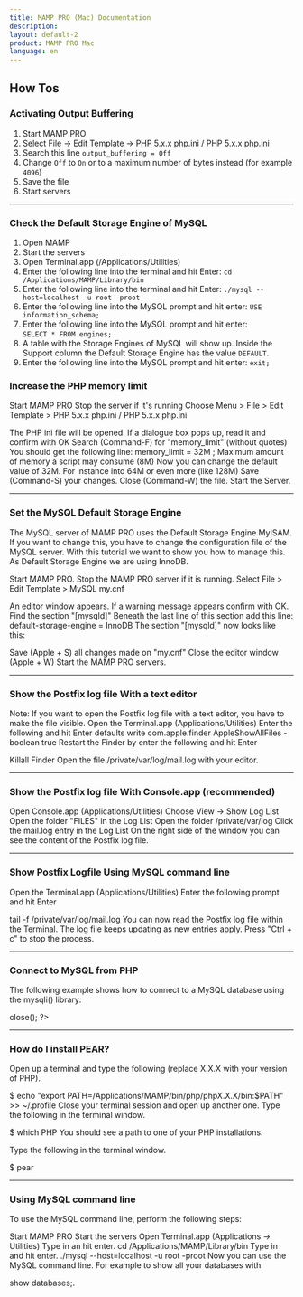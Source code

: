 ```yaml
---
title: MAMP PRO (Mac) Documentation
description: 
layout: default-2
product: MAMP PRO Mac
language: en
---
```


## How Tos

### Activating Output Buffering

1. Start MAMP PRO
2. Select File -> Edit Template -> PHP 5.x.x php.ini / PHP 5.x.x php.ini 
3. Search this line `output_buffering = Off`
4. Change `Off` to `On` or to a maximum number of bytes instead (for example `4096`)
5. Save the file
6. Start servers

---

### Check the Default Storage Engine of MySQL

1. Open MAMP
2. Start the servers
3. Open Terminal.app (/Applications/Utilities)
4. Enter the following line into the terminal and hit Enter:
   `cd /Applications/MAMP/Library/bin`
5. Enter the following line into the terminal and hit Enter:
   `./mysql --host=localhost -u root -proot`
6. Enter the following line into the MySQL prompt and hit enter:
  `USE information_schema;`
7. Enter the following line into the MySQL prompt and hit enter:  
   `SELECT * FROM engines;`
8. A table with the Storage Engines of MySQL will show up. Inside the Support column the Default Storage Engine
   has the value `DEFAULT`.
9. Enter the following line into the MySQL prompt and hit enter:
   `exit;`

### Increase the PHP memory limit

Start MAMP PRO
Stop the server if it's running 
Choose Menu > File > Edit Template > PHP 5.x.x php.ini / PHP 5.x.x php.ini
  
The PHP ini file will be opened.
If a dialogue box pops up, read it and confirm with OK
Search (Command-F) for "memory_limit" (without quotes)
You should get the following line:
memory_limit = 32M ; Maximum amount of memory a script may consume (8M)
Now you can change the default value of 32M. For instance into 64M or even more (like 128M)
Save (Command-S) your changes.
Close (Command-W) the file.
Start the Server.

---

### Set the MySQL Default Storage Engine

The MySQL server of MAMP PRO uses the Default Storage Engine MyISAM. If you want to change this, you have to change the configuration file of the MySQL server. With this tutorial we want to show you how to manage this. As Default Storage Engine we are using InnoDB.

Start MAMP PRO.
Stop the MAMP PRO server if it is running. 
Select File > Edit Template > MySQL my.cnf 

An editor window appears.
If a warning message appears confirm with OK.
Find the section "[mysqld]"
Beneath the last line of this section add this line:
default-storage-engine = InnoDB
The section "[mysqld]" now looks like this:


Save (Apple + S) all changes made on "my.cnf"
Close the editor window (Apple + W)
Start the MAMP PRO servers.

---

### Show the Postfix log file With a text editor

Note: If you want to open the Postfix log file with a text editor, you have to make the file visible. 
Open the Terminal.app (Applications/Utilities)
Enter the following and hit Enter
defaults write com.apple.finder AppleShowAllFiles -boolean true
Restart the Finder by enter the following and hit Enter

Killall Finder
Open the file /private/var/log/mail.log with your editor.

---

### Show the Postfix log file With Console.app (recommended)

Open Console.app (Applications/Utilities)
Choose View -> Show Log List
Open the folder "FILES" in the Log List
Open the folder /private/var/log
Click the mail.log entry in the Log List
On the right side of the window you can see the content of the Postfix log file.

---

### Show Postfix Logfile Using MySQL command line

Open the Terminal.app (Applications/Utilities)
Enter the following prompt and hit Enter

tail -f /private/var/log/mail.log
You can now read the Postfix log file within the Terminal. The log file keeps updating as new entries apply.
Press "Ctrl + c" to stop the process.

---

### Connect to MySQL from PHP

The following example shows how to connect to a MySQL database using the mysqli() library:

<?php
 DEFINE('DB_USERNAME', 'root');
 DEFINE('DB_PASSWORD', 'root');
 DEFINE('DB_HOST', 'localhost');
 DEFINE('DB_DATABASE', 'performance_schema');

 $mysqli = new mysqli(DB_HOST, DB_USERNAME, DB_PASSWORD, DB_DATABASE);

 if (mysqli_connect_error()) {
  die('Connect Error ('.mysqli_connect_errno().') '.mysqli_connect_error());
 }

 echo 'Connected successfully.';

 $mysqli->close();
?>

---

### How do I install PEAR?

Open up a terminal and type the following (replace X.X.X with your version of PHP).

$ echo "export PATH=/Applications/MAMP/bin/php/phpX.X.X/bin:$PATH" >> ~/.profile
Close your terminal session and open up another one. Type the following in the terminal window.

$ which PHP
You should see a path to one of your PHP installations.

Type the following in the terminal window.

$ pear

---

### Using MySQL command line

To use the MySQL command line, perform the following steps:

Start MAMP PRO
Start the servers
Open Terminal.app (Applications -> Utilities)
Type in an hit enter.
cd /Applications/MAMP/Library/bin
Type in and hit enter.
./mysql --host=localhost -u root -proot
Now you can use the MySQL command line. For example to show all your databases with

show databases;.
